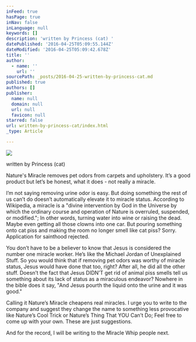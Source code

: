 ```yaml
---
inFeed: true
hasPage: true
inNav: false
inLanguage: null
keywords: []
description: 'written by Princess (cat) '
datePublished: '2016-04-25T05:09:55.144Z'
dateModified: '2016-04-25T05:09:42.678Z'
title: ''
author:
  - name: ''
    url: ''
sourcePath: _posts/2016-04-25-written-by-princess-cat.md
published: true
authors: []
publisher:
  name: null
  domain: null
  url: null
  favicon: null
starred: false
url: written-by-princess-cat/index.html
_type: Article

---
```

![](https://the-grid-user-content.s3-us-west-2.amazonaws.com/61242f44-649c-402d-bd93-de63fbaa8e5c.jpg)

written by Princess (cat)

Nature's Miracle removes pet odors from carpets and upholstery. Itʼs a good product but letʼs be honest, what it does - not really a miracle. 

Iʼm not saying removing urine odor is easy. But doing something the rest of us canʼt do doesnʼt automatically elevate it to miracle status. According to Wikipedia, a miracle is a "divine intervention by God in the Universe by which the ordinary course and operation of Nature is overruled, suspended, or modified."; In other words, turning water into wine or raising the dead. Maybe even getting all those clowns into one car. But pouring something onto cat piss and making the room no longer smell like cat piss? Sorry. Application for sainthood rejected. 

You donʼt have to be a believer to know that Jesus is considered the number one miracle worker. Heʼs like the Michael Jordan of Unexplained Stuff. So you would think that if removing pet odors was worthy of miracle status, Jesus would have done that too, right? After all, he did all the other stuff. Doesnʼt the fact that Jesus DIDNʼT get rid of animal piss smells tell us something about its lack of status as a miraculous endeavor? Nowhere in the bible does it say, "And Jesus pourth the liquid onto the urine and it was good." 

Calling it Natureʼs Miracle cheapens real miracles. I urge you to write to the company and suggest they change the name to something less provocative like Natureʼs Cool Trick or Natureʼs Thing That YOU Canʼt Do; Feel free to come up with your own. These are just suggestions. 

And for the record, I will be writing to the Miracle Whip people next.